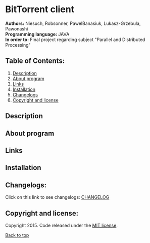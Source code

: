 # BitTorrent client
<b>Authors:</b> Niesuch, Robsonner, PawelBanasiuk, Lukasz-Grzebula, Pawonashi <br />
<b>Programming language:</b> JAVA <br />
<b>In order to:</b> Final project regarding subject "Parallel and Distributed Processing" <br />

## Table of Contents:
1. [Description](https://github.com/niesuch/bittorrentclient/blob/master/README.md#description)
2. [About program](https://github.com/niesuch/bittorrentclient/blob/master/README.md#about-program)
3. [Links](https://github.com/niesuch/bittorrentclient/blob/master/README.md#links)
4. [Installation](https://github.com/niesuch/bittorrentclient/blob/master/README.md#installation)
5. [Changelogs](https://github.com/niesuch/bittorrentclient/blob/master/README.md#changelogs)
6. [Copyright and license](https://github.com/niesuch/bittorrentclient/blob/master/README.md#copyright-and-license)

## Description

## About program

## Links

## Installation

## Changelogs:
Click on this link to see changelogs: [CHANGELOG](https://github.com/niesuch/bittorrentclient/releases)

## Copyright and license:
Copyright 2015. Code released under the [MIT license](https://github.com/niesuch/bittorrentclient/blob/master/LICENSE.md).

[Back to top](https://github.com/niesuch/bittorrentclient/blob/master/README.md#bittorrent-client)
